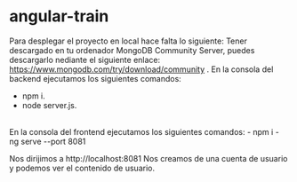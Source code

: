 # angular-train
Para desplegar el proyecto en local hace falta lo siguiente:
Tener descargado en tu ordenador MongoDB Community Server, puedes descargarlo nediante el siguiente enlace: https://www.mongodb.com/try/download/community .
En la consola del backend ejecutamos los siguientes comandos:
- npm i.
- node server.js.
</br>
En la consola del frontend ejecutamos los siguientes comandos:
- npm i
- ng serve --port 8081

Nos dirijimos a http://localhost:8081 
Nos creamos de una cuenta de usuario y podemos ver el contenido de usuario.
